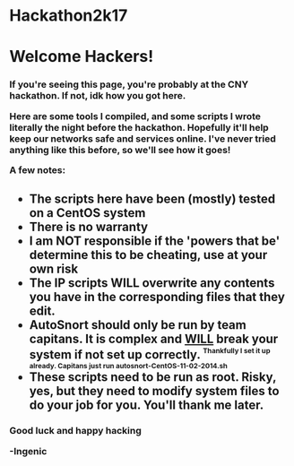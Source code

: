 # Hackathon2k17

<h1>Welcome Hackers!</h1>

<h3>If you're seeing this page, you're probably at the CNY hackathon. If not, idk how you got here. 

Here are some tools I compiled, and some scripts I wrote literally the night before the hackathon. Hopefully it'll help keep our networks 
safe and services online. I've never tried anything like this before, so we'll see how it goes!

A few notes: </h3>
	<h2><ul>
	<li>The scripts here have been (mostly) tested on a CentOS system</li>
	<li>There is no warranty</li>
	<li>I am <bold>NOT</bold> responsible if the 'powers that be' determine this to be cheating, use at your own risk</li>
	<li>The IP scripts WILL overwrite any contents you have in the corresponding files that they edit. </li>
	<li>AutoSnort should only be run by team capitans. It is complex and <ins>WILL</ins> break your system if not set up correctly. <sup><sup><sub>Thankfully I set it up already. Capitans just run autosnort-CentOS-11-02-2014.sh</sub></sup></sup></li>
	<li>These scripts need to be run as root. Risky, yes, but they need to modify system files to do your job for you. You'll thank me later.</li>
	</ul></h2>
<h3>Good luck and happy hacking

-Ingenic
</h3>
